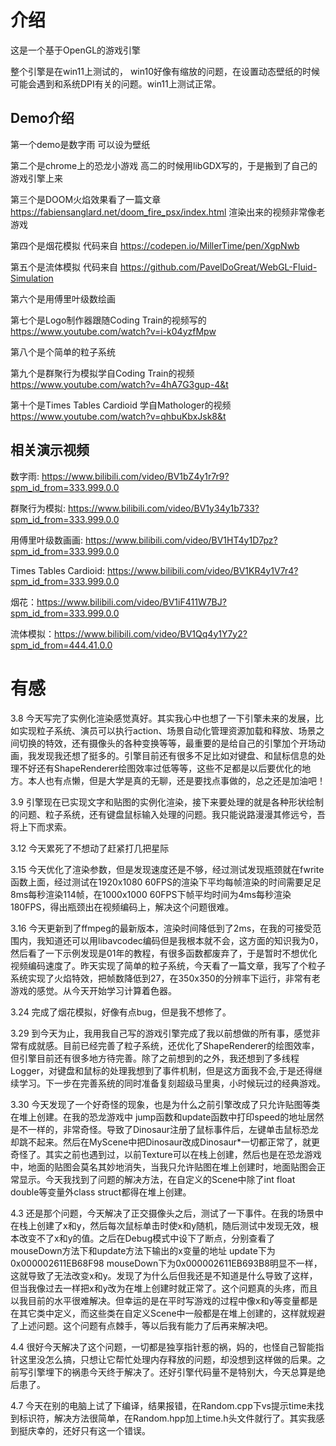 # 介绍
这是一个基于OpenGL的游戏引擎

整个引擎是在win11上测试的， win10好像有缩放的问题，在设置动态壁纸的时候可能会遇到和系统DPI有关的问题。win11上测试正常。

## Demo介绍
第一个demo是数字雨 可以设为壁纸

第二个是chrome上的恐龙小游戏 高二的时候用libGDX写的，于是搬到了自己的游戏引擎上来

第三个是DOOM火焰效果看了一篇文章 https://fabiensanglard.net/doom_fire_psx/index.html 渲染出来的视频非常像老游戏

第四个是烟花模拟 代码来自 https://codepen.io/MillerTime/pen/XgpNwb

第五个是流体模拟 代码来自 https://github.com/PavelDoGreat/WebGL-Fluid-Simulation

第六个是用傅里叶级数绘画

第七个是Logo制作器跟随Coding Train的视频写的 https://www.youtube.com/watch?v=i-k04yzfMpw

第八个是个简单的粒子系统

第九个是群聚行为模拟学自Coding Train的视频 https://www.youtube.com/watch?v=4hA7G3gup-4&t

第十个是Times Tables Cardioid 学自Mathologer的视频 https://www.youtube.com/watch?v=qhbuKbxJsk8&t

## 相关演示视频
数字雨: https://www.bilibili.com/video/BV1bZ4y1r7r9?spm_id_from=333.999.0.0

群聚行为模拟: https://www.bilibili.com/video/BV1y34y1b733?spm_id_from=333.999.0.0

用傅里叶级数画画: https://www.bilibili.com/video/BV1HT4y1D7pz?spm_id_from=333.999.0.0

Times Tables Cardioid: https://www.bilibili.com/video/BV1KR4y1V7r4?spm_id_from=333.999.0.0

烟花：https://www.bilibili.com/video/BV1iF411W7BJ?spm_id_from=333.999.0.0

流体模拟：https://www.bilibili.com/video/BV1Qq4y1Y7y2?spm_id_from=444.41.0.0

# 有感
3.8 今天写完了实例化渲染感觉真好。其实我心中也想了一下引擎未来的发展，比如实现粒子系统、演员可以执行action、场景自动化管理资源加载和释放、场景之间切换的特效，还有摄像头的各种变换等等，最重要的是给自己的引擎加个开场动画，我发现我还想了挺多的。引擎目前还有很多不足比如对键盘、和鼠标信息的处理不好还有ShapeRenderer绘图效率过低等等，这些不足都是以后要优化的地方。本人也有点懒，但是大学是真的无聊，还是要找点事做的，总之还是加油吧！

3.9 引擎现在已实现文字和贴图的实例化渲染，接下来要处理的就是各种形状绘制的问题、粒子系统，还有键盘鼠标输入处理的问题。我只能说路漫漫其修远兮，吾将上下而求索。

3.12 今天累死了不想动了赶紧打几把星际

3.15 今天优化了渲染参数，但是发现速度还是不够，经过测试发现瓶颈就在fwrite函数上面，经过测试在1920x1080 60FPS的渲染下平均每帧渲染的时间需要足足8ms每秒渲染114帧，在1000x1000 60FPS下帧平均时间为4ms每秒渲染180FPS，得出瓶颈出在视频编码上，解决这个问题很难。

3.16 今天更新到了ffmpeg的最新版本，渲染时间降低到了2ms，在我的可接受范围内，我知道还可以用libavcodec编码但是我根本就不会，这方面的知识我为0，然后看了一下示例发现是01年的教程，有很多函数都废弃了，于是暂时不想优化视频编码速度了。昨天实现了简单的粒子系统，今天看了一篇文章，我写了个粒子系统实现了火焰特效，把帧数降低到27，在350x350的分辨率下运行，非常有老游戏的感觉。从今天开始学习计算着色器。

3.24 完成了烟花模拟，好像有点bug，但是我不想修了。

3.29 到今天为止，我用我自己写的游戏引擎完成了我以前想做的所有事，感觉非常有成就感。目前已经完善了粒子系统，还优化了ShapeRenderer的绘图效率，但引擎目前还有很多地方待完善。除了之前想到的之外，我还想到了多线程Logger，对键盘和鼠标的处理我想到了事件机制，但是这方面我不会,于是还得继续学习。下一步在完善系统的同时准备复刻超级马里奥，小时候玩过的经典游戏。

3.30 今天发现了一个好奇怪的现象，也是为什么之前引擎改成了只允许贴图等类在堆上创建。在我的恐龙游戏中 jump函数和update函数中打印speed的地址居然是不一样的，非常奇怪。导致了Dinosaur注册了鼠标事件后，左键单击鼠标恐龙却跳不起来。然后在MyScene中把Dinosaur改成Dinosaur*一切都正常了，就更奇怪了。其实之前也遇到过，以前Texture可以在栈上创建，然后也是在恐龙游戏中，地面的贴图会莫名其妙地消失，当我只允许贴图在堆上创建时，地面贴图会正常显示。今天我找到了问题的解决方法，在自定义的Scene中除了int float double等变量外class struct都得在堆上创建。

4.3 还是那个问题，今天解决了正交摄像头之后，测试了一下事件。在我的场景中在栈上创建了x和y，然后每次鼠标单击时使x和y随机，随后测试中发现无效，根本改变不了x和y的值。之后在Debug模式中设下了断点，分别查看了mouseDown方法下和update方法下输出的x变量的地址 update下为0x000002611EB68F98 mouseDown下为0x000002611EB693B8明显不一样，这就导致了无法改变x和y。发现了为什么后但我还是不知道是什么导致了这样，但当我像过去一样把x和y改为在堆上创建时就正常了。这个问题真的头疼，而且以我目前的水平很难解决。但幸运的是在平时写游戏的过程中像x和y等变量都是在其它类中定义，而这些类在自定义Scene中一般都是在堆上创建的，这样就规避了上述问题。这个问题有点棘手，等以后我有能力了后再来解决吧。

4.4 很好今天解决了这个问题，一切都是独享指针惹的祸，妈的，也怪自己智能指针这里没怎么搞，只想让它帮忙处理内存释放的问题，却没想到这样做的后果。之前写引擎埋下的祸患今天终于解决了。还好引擎代码量不是特别大，今天总算是绝后患了。

4.7 今天在别的电脑上试了下编译，结果报错，在Random.cpp下vs提示time未找到标识符，解决方法很简单，在Random.hpp加上time.h头文件就行了。其实我感到挺庆幸的，还好只有这一个错误。
